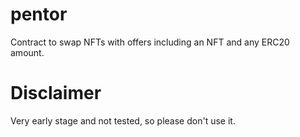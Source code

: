 # pentor

Contract to swap NFTs with offers including an NFT and any ERC20 amount.


# Disclaimer

Very early stage and not tested, so please don't use it. 
